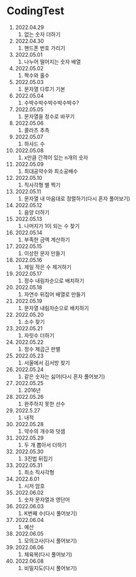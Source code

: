 # CodingTest

1. 2022.04.29
   1. 없는 숫자 더하기
2. 2022.04.30
   1. 핸드폰 번호 가리기
3. 2022.05.01
   1. 나누어 떨어지는 숫자 배열
4. 2022.05.02
   1. 짝수와 홀수
5. 2022.05.03
   1. 문자열 다루기 기본
6. 2022.05.04
   1. 수박수박수박수박수박수?
7. 2022.05.05
   1. 문자열을 정수로 바꾸기
8. 2022.05.06
   1. 콜라츠 추측
9. 2022.05.07
   1. 하샤드 수
10. 2022.05.08
    1. x만큼 간격이 있는 n개의 숫자
11. 2022.05.09
    1. 최대공약수와 최소공배수
12. 2022.05.10
    1. 직사각형 별 찍기
13. 2022.05.11
    1. 문자열 내 마음대로 정렬하기(다시 혼자 풀어보기)
14. 2022.05.12
    1. 음양 더하기
15. 2022.05.13
    1. 나머지가 1이 되는 수 찾기
16. 2022.05.14
    1. 부족한 금액 계산하기
17. 2022.05.15
    1. 이상한 문자 만들기
18. 2022.05.16
    1. 제일 작은 수 제거하기
19. 2022.05.17
    1. 정수 내림차순으로 배치하기
20. 2022.05.18
    1. 자연수 뒤집어 배열로 만들기
21. 2022.05.19
    1. 문자열 내림차순으로 배치하기
22. 2022.05.20
    1. 소수 찾기
23. 2022.05.21
    1. 자릿수 더하기
24. 2022.05.22
    1. 정수 제곱근 판별
25. 2022.05.23
    1. 서울에서 김서방 찾기
26. 2022.05.24
    1. 같은 숫자는 싫어(다시 혼자 풀어보기)
27. 2022.05.25
    1. 2016년
28. 2022.05.26
    1. 완주하지 못한 선수
29. 2022.5.27
    1. 내적
30. 2022.05.28
    1. 약수의 개수와 덧셈
31. 2022.05.29
    1. 두 개 뽑아서 더하기
32. 2022.05.30
    1. 3진법 뒤집기
33. 2022.05.31
    1. 최소 직사각형
34. 2022.6.01
    1. 시저 암호
35. 2022.06.02
    1. 숫자 문자열과 영단어
36. 2022.06.03
    1. K번째 수(다시 풀어보기)
37. 2022.06.04
    1. 예산
38. 2022.06.05
    1. 모의고사(다시 풀어보기)
39. 2022.06.06
    1. 체육복(다시 풀어보기)
40. 2022.06.08
    1. 비밀지도(다시 풀어보기)